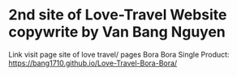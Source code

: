 # 2nd site of Love-Travel Website copywrite by Van Bang Nguyen
Link visit page site of love travel/ pages Bora Bora Single Product: https://bang1710.github.io/Love-Travel-Bora-Bora/
